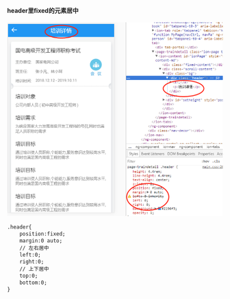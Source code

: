 #### header里fixed的元素居中

![](/assets/fixed.png)

```
.header{
    position:fixed;
    margin:0 auto;
    // 左右居中
    left:0;
    right:0;
    // 上下居中
    top:0;
    bottom:0;
}
```
